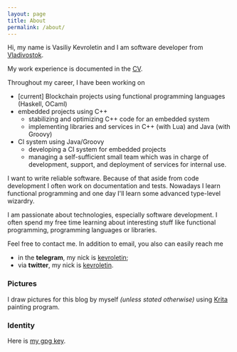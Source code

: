 ```yaml
---
layout: page
title: About
permalink: /about/
---
```


Hi, my name is Vasiliy Kevroletin and I am software developer from
[Vladivostok](https://en.wikipedia.org/wiki/Vladivostok).

My work experience is documented in the
[CV](https://drive.google.com/file/d/1ffs4oQuzhzgH1Lt-NHzgdSKwe_Tec1jj/view?usp=sharing).

Throughout my career, I have been working on

* [current] Blockchain projects using functional programming languages (Haskell, OCaml)
* embedded projects using C++
  + stabilizing and optimizing C++ code for an embedded system
  + implementing libraries and services in C++ (with Lua) and Java (with Groovy)
* CI system using Java/Groovy
  + developing a CI system for embedded projects
  + managing a self-sufficient small team which was in charge of development,
    support, and deployment of services for internal use.

I want to write reliable software. Because of that aside from code development I
often work on documentation and tests. Nowadays I learn functional programming
and one day I'll learn some advanced type-level wizardry.

I am passionate about technologies, especially software development. I often
spend my free time learning about interesting stuff like functional programming,
programming languages or libraries.

Feel free to contact me. In addition to email, you also can easily reach me

* in the **telegram**, my nick is [kevroletin](https://web.telegram.org/#/im?p=@kevroletin);
* via **twitter**, my nick is [kevroletin](https://twitter.com/kevroletin).

### Pictures

I draw pictures for this blog by myself *(unless stated otherwise)* using
[Krita](https://krita.org/) painting program.

### Identity

Here is [my gpg key](/assets/mykey.asc).
